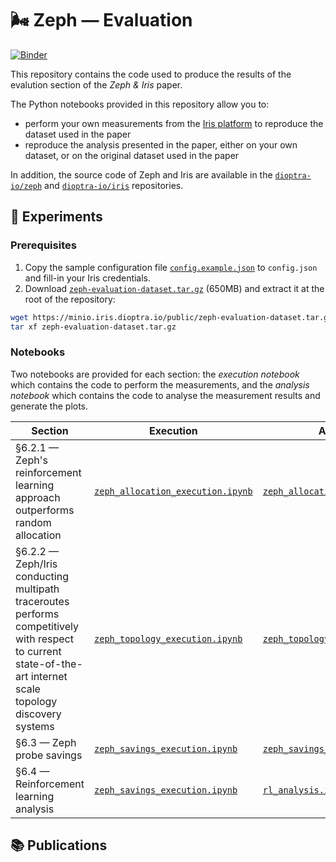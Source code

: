 # 🌬️ Zeph — Evaluation

[![Binder](https://mybinder.org/badge_logo.svg)](https://mybinder.org/v2/gh/dioptra-io/zeph-evaluation/HEAD)

This repository contains the code used to produce the results of the evalution section of the *Zeph & Iris* paper.

The Python notebooks provided in this repository allow you to:
- perform your own measurements from the [Iris platform](https://iris.dioptra.io) to reproduce the dataset used in the paper
- reproduce the analysis presented in the paper, either on your own dataset, or on the original dataset used in the paper

In addition, the source code of Zeph and Iris are available in the [`dioptra-io/zeph`](https://github.com/dioptra-io/zeph) and [`dioptra-io/iris`](https://github.com/dioptra-io/iris) repositories.

## 🧪 Experiments

### Prerequisites

1. Copy the sample configuration file [`config.example.json`](config.example.json) to `config.json` and fill-in your Iris credentials.
2.  Download [`zeph-evaluation-dataset.tar.gz`](https://minio.iris.dioptra.io/public/zeph-evaluation-dataset.tar.gz) (650MB) and extract it at the root of the repository:
```bash
wget https://minio.iris.dioptra.io/public/zeph-evaluation-dataset.tar.gz
tar xf zeph-evaluation-dataset.tar.gz
```

### Notebooks

Two notebooks are provided for each section: the *execution notebook* which contains the code to perform the measurements, and the *analysis notebook* which contains the code to analyse the measurement results and generate the plots.

Section | Execution | Analysis
--------|-----------|---------
§6.2.1 — Zeph's reinforcement learning approach outperforms random allocation | [`zeph_allocation_execution.ipynb`](notebooks/zeph_allocation_execution.ipynb) | [`zeph_allocation_analysis.ipynb`](notebooks/zeph_allocation_analysis.ipynb)
§6.2.2 — Zeph/Iris conducting multipath traceroutes performs competitively with respect to current state-of-the-art internet scale topology discovery systems | [`zeph_topology_execution.ipynb`](notebooks/zeph_topology_execution.ipynb) | [`zeph_topology_analysis.ipynb`](notebooks/zeph_topology_analysis.ipynb)
§6.3 — Zeph probe savings | [`zeph_savings_execution.ipynb`](notebooks/zeph_savings_execution.ipynb) | [`zeph_savings_analysis.ipynb`](notebooks/zeph_savings_analysis.ipynb)
§6.4 — Reinforcement learning analysis | [`zeph_savings_execution.ipynb`](notebooks/zeph_savings_execution.ipynb) | [`rl_analysis.ipynb`](notebooks/rl_analysis.ipynb)

## 📚 Publications

```
```
